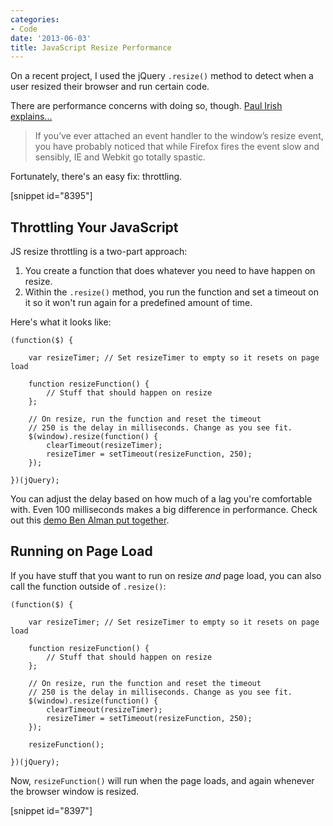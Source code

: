 ```yaml
---
categories:
- Code
date: '2013-06-03'
title: JavaScript Resize Performance
---
```


On a recent project, I used the jQuery <code class="language-javascript">.resize()</code> method to detect when a user resized their browser and run certain code.

There are performance concerns with doing so, though. <a href="http://www.paulirish.com/2009/throttled-smartresize-jquery-event-handler/">Paul Irish explains...</a>

<blockquote>If you’ve ever attached an event handler to the window’s resize event, you have probably noticed that while Firefox fires the event slow and sensibly, IE and Webkit go totally spastic.</blockquote>

Fortunately, there's an easy fix: throttling.

[snippet id="8395"]

<h2>Throttling Your JavaScript</h2>

JS resize throttling is a two-part approach:

<ol>
<li>You create a function that does whatever you need to have happen on resize.</li>
<li>Within the <code class="language-javascript">.resize()</code> method, you run the function and set a timeout on it so it won't run again for a predefined amount of time.</li>
</ol>

Here's what it looks like:

<pre><code class="language-javascript">(function($) {

    var resizeTimer; // Set resizeTimer to empty so it resets on page load

    function resizeFunction() {
        // Stuff that should happen on resize
    };

    // On resize, run the function and reset the timeout
    // 250 is the delay in milliseconds. Change as you see fit.
    $(window).resize(function() {
        clearTimeout(resizeTimer);
        resizeTimer = setTimeout(resizeFunction, 250);
    });

})(jQuery);</code></pre>

You can adjust the delay based on how much of a lag you're comfortable with. Even 100 milliseconds makes a big difference in performance. Check out this <a href="http://benalman.com/code/projects/jquery-throttle-debounce/examples/throttle/">demo Ben Alman put together</a>.

<h2>Running on Page Load</h2>

If you have stuff that you want to run on resize <em>and</em> page load, you can also call the function outside of <code class="language-javascript">.resize()</code>:

<pre><code class="language-javascript">(function($) {

    var resizeTimer; // Set resizeTimer to empty so it resets on page load

    function resizeFunction() {
        // Stuff that should happen on resize
    };

    // On resize, run the function and reset the timeout
    // 250 is the delay in milliseconds. Change as you see fit.
    $(window).resize(function() {
        clearTimeout(resizeTimer);
        resizeTimer = setTimeout(resizeFunction, 250);
    });

    resizeFunction();

})(jQuery);</code></pre>

Now, <code class="language-javascript">resizeFunction()</code> will run when the page loads, and again whenever the browser window is resized.

[snippet id="8397"]